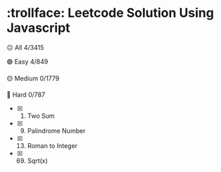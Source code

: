 # :trollface: Leetcode Solution Using Javascript

:frowning_face: All 4/3415

:green_circle: Easy 4/849

:yellow_circle: Medium 0/1779

:red_circle: Hard 0/787

- [x] 1. Two Sum
- [x] 9. Palindrome Number
- [x] 13. Roman to Integer
- [x] 69. Sqrt(x)